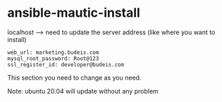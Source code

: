 # ansible-mautic-install

localhost  --> need to update the server address (like where you want to install)

    web_url: marketing.budeis.com
    mysql_root_password: Root@123
    ssl_register_id: developer@budeis.com

This section you need to change as you need.   

Note: ubuntu 20.04 will update without any problem 